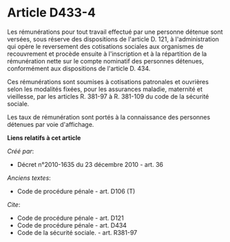 # Article D433-4

Les rémunérations pour tout travail effectué par une personne détenue sont versées, sous réserve des dispositions de
l'article D. 121, à l'administration qui opère le reversement des cotisations sociales aux organismes de recouvrement et
procède ensuite à l'inscription et à la répartition de la rémunération nette sur le compte nominatif des personnes détenues,
conformément aux dispositions de l'article D. 434. 

Ces rémunérations sont soumises à cotisations patronales et ouvrières selon les modalités fixées, pour les assurances
maladie, maternité et vieillesse, par les articles R. 381-97 à R. 381-109 du code de la sécurité sociale. 

Les taux de rémunération sont portés à la connaissance des personnes détenues par voie d'affichage.

**Liens relatifs à cet article**

_Créé par_:

  - Décret n°2010-1635 du 23 décembre 2010 - art. 36

_Anciens textes_:

  - Code de procédure pénale - art. D106 (T)

_Cite_:

  - Code de procédure pénale - art. D121
  - Code de procédure pénale - art. D434
  - Code de la sécurité sociale. - art. R381-97
